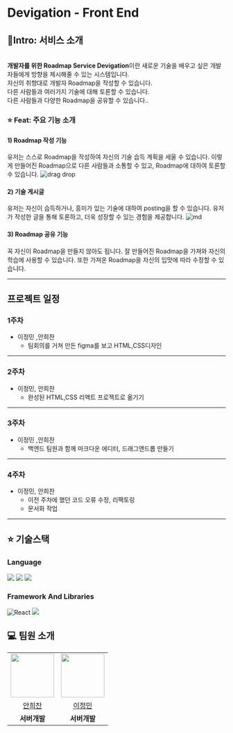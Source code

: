 # Devigation - Front End

## 🚀Intro: 서비스 소개
<br/>
<strong>개발자를 위한 Roadmap Service Devigation</strong>이란 새로운 기술을 배우고 싶은 개발자들에게 방향을 제시해줄 수 있는 시스템입니다.<br/>
자신의 취향대로 개발자 Roadmap을 작성할 수 있습니다.<br/>
다른 사람들과 여러가지 기술에 대해 토론할 수 있습니다. <br/>
다른 사람들과 다양한 Roadmap을 공유할 수 있습니다..


### ⭐️ Feat: 주요 기능 소개

#### 1) Roadmap 작성 기능
유저는 스스로 Roadmap을 작성하여 자신의 기술 습득 계획을 세울 수 있습니다.
이렇게 만들어진 Roadmap으로 다른 사람들과 소통할 수 있고, Roadmap에 대하여 토론할 수 있습니다.
![drag drop](https://github.com/The-Dark-Nights/front-end/assets/96166174/229cd22f-bfd4-4684-9ffb-8c0daecab9b2)

#### 2) 기술 게시글
유저는 자신이 습득하거나, 흥미가 있는 기술에 대하여 posting을 할 수 있습니다.
유저가 작성한 글을 통해 토론하고, 더욱 성장할 수 있는 경험을 제공합니다.
![md](https://github.com/The-Dark-Nights/front-end/assets/96166174/d62db665-e4e3-4637-889e-5e78aa1d2ed7)



#### 3) Roadmap 공유 기능
꼭 자신이 Roadmap을 만들지 않아도 됩니다. 잘 만들어진 Roadmap을 가져와 자신의 학습에 사용할 수 있습니다.
또한 가져온 Roadmap을 자신의 입맛에 따라 수정할 수 있습니다.

***







## 프로젝트 일정
### 1주차
- 이정민 ,안희찬
    - 팀회의를 거쳐 만든 figma를 보고 HTML,CSS디자인 
*** 
### 2주차
- 이정민, 안희찬
    - 완성된 HTML,CSS 리액트 프로젝트로 옮기기

***

### 3주차
- 이정민 ,안희찬
  - 백엔드 팀원과 함께 마크다운 에디터, 드래그앤드롭 만들기

***
### 4주차
- 이정민, 안희찬
  - 이전 주차에 했던 코드 오류 수정, 리팩토링
  - 문서화 작업

***

## ⭐️ 기술스택
### Language
<img src="https://img.shields.io/badge/html-007396?style=for-the-badge&logo=html&logoColor=white"> 
<img src="https://img.shields.io/badge/css-007396?style=for-the-badge&logo=css&logoColor=white"> 
<img src="https://img.shields.io/badge/javascript-007396?style=for-the-badge&logo=javascript&logoColor=white"> 

### Framework And Libraries
![React](https://img.shields.io/static/v1?style=for-the-badge&message=React&color=6DB33F&logo=React&logoColor=FFFFFF&label=)
![](https://img.shields.io/static/v1?style=for-the-badge&message=Reactflow&color=6DB33F&logo=Reactflow&logoColor=FFFFFF&label=)






## 💻 팀원 소개

<table>
  <tr>
    <td align="center"><img src="https://avatars.githubusercontent.com/u/134986842?v=4" width="100" height="100"/></td>
    <td align="center"><img src="https://avatars.githubusercontent.com/u/96166174?v=4" width="100" height="100"/></td>
   
  </tr>

  <tr>
    <td align="center"><a href="https://github.com/ahnichan" target='_blank'>안희찬</a></td>
    <td align="center"><a href="https://github.com/max0901" target='_blank'>이정민</a></td>


  </tr>

  <tr>
    <td align="center"><b>서버개발</b></td>
    <td align="center"><b>서버개발</b></td>
 
  </tr>

</table>

<br>



<br>
